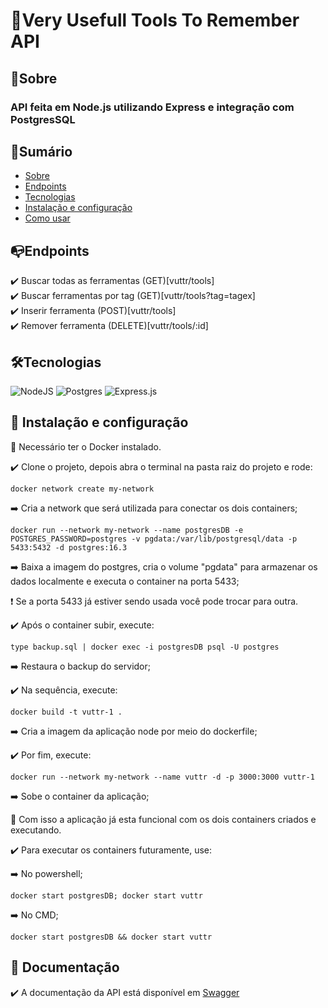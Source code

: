 # 🔨Very Usefull Tools To Remember API

## 🎯Sobre

### API feita em Node.js utilizando Express e integração com PostgresSQL

## 📌Sumário

* [Sobre](#sobre)
* [Endpoints](#endpoints)
* [Tecnologias](#️tecnologias)
* [Instalação e configuração](#-instalação-e-configuração)
* [Como usar](#-como-usar)

## 📭Endpoints

✔️ Buscar todas as ferramentas (GET)[vuttr/tools]<br>
✔️ Buscar ferramentas por tag (GET)[vuttr/tools?tag=tagex]<br>
✔️ Inserir ferramenta (POST)[vuttr/tools]<br>
✔️ Remover ferramenta (DELETE)[vuttr/tools/:id]

## 🛠️Tecnologias

![NodeJS](https://img.shields.io/badge/node.js-6DA55F?style=for-the-badge&logo=node.js&logoColor=white)
![Postgres](https://img.shields.io/badge/postgres-%23316192.svg?style=for-the-badge&logo=postgresql&logoColor=white)
![Express.js](https://img.shields.io/badge/express.js-%23404d59.svg?style=for-the-badge&logo=express&logoColor=%2361DAFB)

## 🧰 Instalação e configuração

🎯 Necessário ter o Docker instalado.

✔️ Clone o projeto, depois abra o terminal na pasta raiz do projeto e rode:

    docker network create my-network

➡️ Cria a network que será utilizada para conectar os dois containers;

    docker run --network my-network --name postgresDB -e POSTGRES_PASSWORD=postgres -v pgdata:/var/lib/postgresql/data -p 5433:5432 -d postgres:16.3

➡️ Baixa a imagem do postgres, cria o volume "pgdata" para armazenar os dados localmente e executa o container na porta 5433;

❗ Se a porta 5433 já estiver sendo usada você pode trocar para outra.

✔️ Após o container subir, execute:

    type backup.sql | docker exec -i postgresDB psql -U postgres

➡️ Restaura o backup do servidor;

✔️ Na sequência, execute:

    docker build -t vuttr-1 .

➡️ Cria a imagem da aplicação node por meio do dockerfile;

✔️ Por fim, execute:

    docker run --network my-network --name vuttr -d -p 3000:3000 vuttr-1

➡️ Sobe o container da aplicação;

📌 Com isso a aplicação já esta funcional com os dois containers criados e executando.

✔️ Para executar os containers futuramente, use:

➡️ No powershell;

    docker start postgresDB; docker start vuttr

➡️ No CMD;

    docker start postgresDB && docker start vuttr

## 📄 Documentação

✔️ A documentação da API está disponível em [Swagger](http://localhost:3000/doc/)
